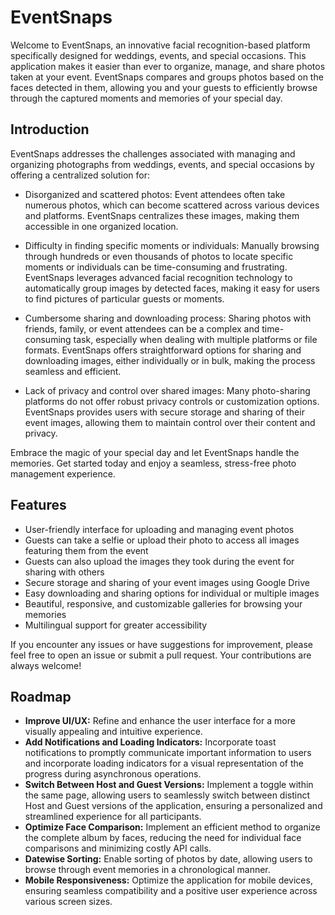 # EventSnaps

Welcome to EventSnaps, an innovative facial recognition-based platform specifically designed for weddings, events, and special occasions. This application makes it easier than ever to organize, manage, and share photos taken at your event. EventSnaps compares and groups photos based on the faces detected in them, allowing you and your guests to efficiently browse through the captured moments and memories of your special day.

## Introduction

EventSnaps addresses the challenges associated with managing and organizing photographs from weddings, events, and special occasions by offering a centralized solution for:

- Disorganized and scattered photos: Event attendees often take numerous photos, which can become scattered across various devices and platforms. EventSnaps centralizes these images, making them accessible in one organized location.

- Difficulty in finding specific moments or individuals: Manually browsing through hundreds or even thousands of photos to locate specific moments or individuals can be time-consuming and frustrating. EventSnaps leverages advanced facial recognition technology to automatically group images by detected faces, making it easy for users to find pictures of particular guests or moments.

- Cumbersome sharing and downloading process: Sharing photos with friends, family, or event attendees can be a complex and time-consuming task, especially when dealing with multiple platforms or file formats. EventSnaps offers straightforward options for sharing and downloading images, either individually or in bulk, making the process seamless and efficient.

- Lack of privacy and control over shared images: Many photo-sharing platforms do not offer robust privacy controls or customization options. EventSnaps provides users with secure storage and sharing of their event images, allowing them to maintain control over their content and privacy.

Embrace the magic of your special day and let EventSnaps handle the memories. Get started today and enjoy a seamless, stress-free photo management experience.

## Features

- User-friendly interface for uploading and managing event photos
- Guests can take a selfie or upload their photo to access all images featuring them from the event
- Guests can also upload the images they took during the event for sharing with others
- Secure storage and sharing of your event images using Google Drive
- Easy downloading and sharing options for individual or multiple images
- Beautiful, responsive, and customizable galleries for browsing your memories
- Multilingual support for greater accessibility

If you encounter any issues or have suggestions for improvement, please feel free to open an issue or submit a pull request. Your contributions are always welcome!


## Roadmap

- **Improve UI/UX:** Refine and enhance the user interface for a more visually appealing and intuitive experience.
- **Add Notifications and Loading Indicators:** Incorporate toast notifications to promptly communicate important information to users and incorporate loading indicators for a visual representation of the progress during asynchronous operations.
- **Switch Between Host and Guest Versions:** Implement a toggle within the same page, allowing users to seamlessly switch between distinct Host and Guest versions of the application, ensuring a personalized and streamlined experience for all participants.
- **Optimize Face Comparison:** Implement an efficient method to organize the complete album by faces, reducing the need for individual face comparisons and minimizing costly API calls.
- **Datewise Sorting:** Enable sorting of photos by date, allowing users to browse through event memories in a chronological manner.
- **Mobile Responsiveness:** Optimize the application for mobile devices, ensuring seamless compatibility and a positive user experience across various screen sizes.
